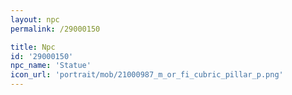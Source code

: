 ```yaml
---
layout: npc
permalink: /29000150

title: Npc
id: '29000150'
npc_name: 'Statue'
icon_url: 'portrait/mob/21000987_m_or_fi_cubric_pillar_p.png'
---
```


